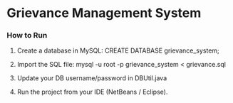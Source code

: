 # Grievance Management System

### How to Run
1. Create a database in MySQL:
   CREATE DATABASE grievance_system;

2. Import the SQL file:
   mysql -u root -p grievance_system < grievance.sql

3. Update your DB username/password in DBUtil.java

4. Run the project from your IDE (NetBeans / Eclipse).

